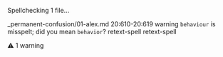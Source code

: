 Spellchecking 1 file...

_permanent-confusion/01-alex.md
  20:610-20:619  warning  `behaviour` is misspelt; did you mean `behavior`?  retext-spell  retext-spell

⚠ 1 warning
